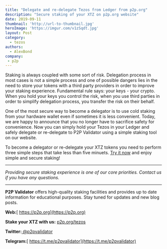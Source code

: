 ```yaml
---
title: "Delegate and re-delegate Tezos from Ledger from p2p.org"
description: "Secure staking of your XTZ on p2p.org website"
date: 2019-09-11
thumbnail: 'http://url-to-thumbnail.jpg'
heroImage: 'https://imgur.com/v1zSqdt.jpg'
layout: Post
category:
  - tezos
authors:
  - AlexBond
company:
 - p2p
---
```


Staking is always coupled with some sort of risk. Delegation process in most cases is not a simple process and one of possible dangers lies in the need to store your tokens with a third party providers in order to improve your staking experience. Fundamental rule says: your keys - your crypto. When you hold your keys you control the risk, when you use third parties in order to simplify delegation process, you transfer the risk on their behalf. 

One of the most secure way to become a delegator is to use cold staking from your hardware wallet even if sometimes it is less convenient. Today, we are happy to announce that you no longer have to sacrifice safety for convenience. Now you can simply hold your Tezos in your Ledger and safely delegate or re-delegate to P2P Validator using a simple staking tool on our website.

To become a delegator or re-delegate your XTZ tokens you need to perform three simple steps that take less than five minuets. [Try it now](p2p.org/tezos) and enjoy simple and secure staking!

------

*Providing secure staking experience is one of our core priorities. Contact us if you have any questions.*

------
**P2P Validator** offers high-quality staking facilities and provides up to date information for educational purposes. Stay tuned for updates and new blog posts.

**Web:**[ https://p2p.org](https://p2p.org)

**Stake your XTZ with us:** [p2p.org/tezos](p2p.org/tezos)

**Twitter:**[ @p2pvalidator](https://twitter.com/p2pvalidator)

**Telegram:**[ https://t.me/p2pvalidator](https://t.me/p2pvalidator)